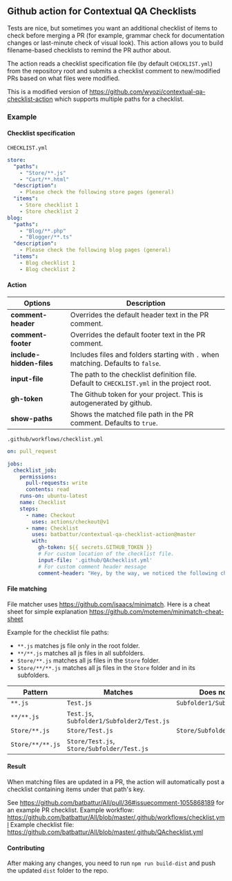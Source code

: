 ## Github action for Contextual QA Checklists

Tests are nice, but sometimes you want an additional checklist of items to check before merging a PR
(for example, grammar check for documentation changes or last-minute check of visual look).
This action allows you to build filename-based checklists to remind the PR author about.

The action reads a checklist specification file (by default `CHECKLIST.yml`) from the repository root and submits a checklist comment to new/modified PRs based on what files were modified.

This is a modified version of https://github.com/wyozi/contextual-qa-checklist-action which supports multiple paths for a checklist. 

### Example

#### Checklist specification

`CHECKLIST.yml`

```yml
store:
  "paths":
    - "Store/**.js"
    - "Cart/**.html"
  "description":
    - Please check the following store pages (general)
  "items":
    - Store checklist 1
    - Store checklist 2
blog:
  "paths":
    - "Blog/**.php"
    - "Blogger/**.ts"
  "description":
    - Please check the following blog pages (general)
  "items":
    - Blog checklist 1
    - Blog checklist 2
```

#### Action

| Options              | Description                                                                              |
| -------------------- | ---------------------------------------------------------------------------------------- |
| **comment-header**       | Overrides the default header text in the PR comment.                                     |
| **comment-footer**       | Overrides the default footer text in the PR comment.                                     |
| **include-hidden-files** | Includes files and folders starting with `.` when matching. Defaults to `false`.             |
| **input-file**           | The path to the checklist definition file. Default to `CHECKLIST.yml` in the project root. |
| **gh-token**             | The Github token for your project. This is autogenerated by github.                      |
| **show-paths**           | Shows the matched file path in the PR comment. Defaults to `true`.                         |

`.github/workflows/checklist.yml`


```yml
on: pull_request

jobs:
  checklist_job:
    permissions: 
      pull-requests: write
      contents: read
    runs-on: ubuntu-latest
    name: Checklist
    steps:
      - name: Checkout
        uses: actions/checkout@v1
      - name: Checklist  
        uses: batbattur/contextual-qa-checklist-action@master
        with:
          gh-token: ${{ secrets.GITHUB_TOKEN }}
          # For custom location of the checklist file. 
          input-file: '.github/QAchecklist.yml'
          # For custom comment header message
          comment-header: "Hey, by the way, we noticed the following changes:"
```

#### File matching

File matcher uses https://github.com/isaacs/minimatch. Here is a cheat sheet for simple explanation https://github.com/motemen/minimatch-cheat-sheet

Example for the checklist file paths:
- `**.js` matches js file only in the root folder.
- `**/**.js` matches all js files in all subfolders.
- `Store/**.js` matches all js files in the `Store` folder.
- `Store/**/**.js` matches all js files in the `Store` folder and in its subfolders.

| Pattern | Matches | Does not match |
| ------- | ------- | -------------- |
| `**.js` | `Test.js` | `Subfolder1/Subolder2/Test.js` |
| `**/**.js` | `Test.js`, `Subfolder1/Subfolder2/Test.js` |  |
| `Store/**.js` | `Store/Test.js` | `Store/Subfolder/Test.js` |
| `Store/**/**.js` | `Store/Test.js`, `Store/Subfolder/Test.js` | |

#### Result

When matching files are updated in a PR, the action will automatically post a checklist containing items under that path's key.

See https://github.com/batbattur/All/pull/36#issuecomment-1055868189 for an example PR checklist.
Example workflow: https://github.com/batbattur/All/blob/master/.github/workflows/checklist.yml
Example checklist file: https://github.com/batbattur/All/blob/master/.github/QAchecklist.yml

#### Contributing

After making any changes, you need to run `npm run build-dist` and push the updated `dist` folder to the repo. 

